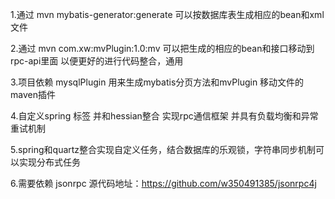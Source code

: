 ﻿1.通过 mvn mybatis-generator:generate 可以按数据库表生成相应的bean和xml文件


2.通过 mvn com.xw:mvPlugin:1.0:mv 可以把生成的相应的bean和接口移动到rpc-api里面 以便更好的进行代码整合，通用


3.项目依赖 mysqlPlugin 用来生成mybatis分页方法和mvPlugin 移动文件的maven插件
 
4.自定义spring 标签 并和hessian整合 实现rpc通信框架 并具有负载均衡和异常重试机制

5.spring和quartz整合实现自定义任务，结合数据库的乐观锁，字符串同步机制可以实现分布式任务

6.需要依赖 jsonrpc 源代码地址：https://github.com/w350491385/jsonrpc4j